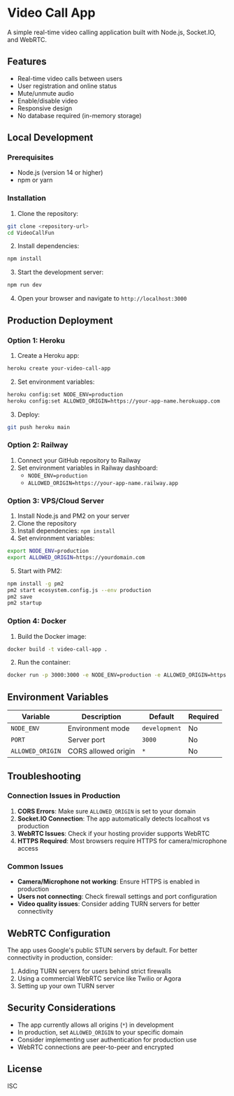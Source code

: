 # Video Call App

A simple real-time video calling application built with Node.js, Socket.IO, and WebRTC.

## Features

- Real-time video calls between users
- User registration and online status
- Mute/unmute audio
- Enable/disable video
- Responsive design
- No database required (in-memory storage)

## Local Development

### Prerequisites

- Node.js (version 14 or higher)
- npm or yarn

### Installation

1. Clone the repository:
```bash
git clone <repository-url>
cd VideoCallFun
```

2. Install dependencies:
```bash
npm install
```

3. Start the development server:
```bash
npm run dev
```

4. Open your browser and navigate to `http://localhost:3000`

## Production Deployment

### Option 1: Heroku

1. Create a Heroku app:
```bash
heroku create your-video-call-app
```

2. Set environment variables:
```bash
heroku config:set NODE_ENV=production
heroku config:set ALLOWED_ORIGIN=https://your-app-name.herokuapp.com
```

3. Deploy:
```bash
git push heroku main
```

### Option 2: Railway

1. Connect your GitHub repository to Railway
2. Set environment variables in Railway dashboard:
   - `NODE_ENV=production`
   - `ALLOWED_ORIGIN=https://your-app-name.railway.app`

### Option 3: VPS/Cloud Server

1. Install Node.js and PM2 on your server
2. Clone the repository
3. Install dependencies: `npm install`
4. Set environment variables:
```bash
export NODE_ENV=production
export ALLOWED_ORIGIN=https://yourdomain.com
```

5. Start with PM2:
```bash
npm install -g pm2
pm2 start ecosystem.config.js --env production
pm2 save
pm2 startup
```

### Option 4: Docker

1. Build the Docker image:
```bash
docker build -t video-call-app .
```

2. Run the container:
```bash
docker run -p 3000:3000 -e NODE_ENV=production -e ALLOWED_ORIGIN=https://yourdomain.com video-call-app
```

## Environment Variables

| Variable | Description | Default | Required |
|----------|-------------|---------|----------|
| `NODE_ENV` | Environment mode | `development` | No |
| `PORT` | Server port | `3000` | No |
| `ALLOWED_ORIGIN` | CORS allowed origin | `*` | No |

## Troubleshooting

### Connection Issues in Production

1. **CORS Errors**: Make sure `ALLOWED_ORIGIN` is set to your domain
2. **Socket.IO Connection**: The app automatically detects localhost vs production
3. **WebRTC Issues**: Check if your hosting provider supports WebRTC
4. **HTTPS Required**: Most browsers require HTTPS for camera/microphone access

### Common Issues

- **Camera/Microphone not working**: Ensure HTTPS is enabled in production
- **Users not connecting**: Check firewall settings and port configuration
- **Video quality issues**: Consider adding TURN servers for better connectivity

## WebRTC Configuration

The app uses Google's public STUN servers by default. For better connectivity in production, consider:

1. Adding TURN servers for users behind strict firewalls
2. Using a commercial WebRTC service like Twilio or Agora
3. Setting up your own TURN server

## Security Considerations

- The app currently allows all origins (`*`) in development
- In production, set `ALLOWED_ORIGIN` to your specific domain
- Consider implementing user authentication for production use
- WebRTC connections are peer-to-peer and encrypted

## License

ISC